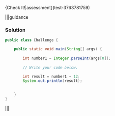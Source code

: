 
{Check It!|assessment}(test-3763781759)

|||guidance
### Solution
```java
public class Challenge {

    public static void main(String[] args) {
      
        int number1 = Integer.parseInt(args[0]);
      
        // Write your code below.

        int result = number1 + 12;
        System.out.println(result);
        

    }
}
```
|||